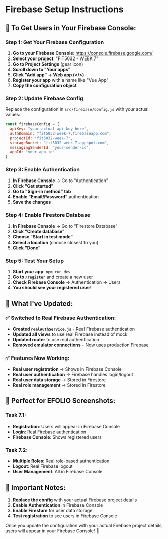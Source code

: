 # Firebase Setup Instructions

## 🎯 **To Get Users in Your Firebase Console:**

### **Step 1: Get Your Firebase Configuration**

1. **Go to your Firebase Console**: https://console.firebase.google.com/
2. **Select your project**: "FIT5032 - WEEK 7"
3. **Go to Project Settings** (gear icon)
4. **Scroll down to "Your apps"**
5. **Click "Add app" → Web app (</>)**
6. **Register your app** with a name like "Vue App"
7. **Copy the configuration object**

### **Step 2: Update Firebase Config**

Replace the configuration in `src/firebase/config.js` with your actual values:

```javascript
const firebaseConfig = {
  apiKey: "your-actual-api-key-here",
  authDomain: "fit5032-week-7.firebaseapp.com",
  projectId: "fit5032-week-7",
  storageBucket: "fit5032-week-7.appspot.com",
  messagingSenderId: "your-sender-id",
  appId: "your-app-id"
}
```

### **Step 3: Enable Authentication**

1. **In Firebase Console** → Go to "Authentication"
2. **Click "Get started"**
3. **Go to "Sign-in method" tab**
4. **Enable "Email/Password"** authentication
5. **Save the changes**

### **Step 4: Enable Firestore Database**

1. **In Firebase Console** → Go to "Firestore Database"
2. **Click "Create database"**
3. **Choose "Start in test mode"**
4. **Select a location** (choose closest to you)
5. **Click "Done"**

### **Step 5: Test Your Setup**

1. **Start your app**: `npm run dev`
2. **Go to `/register`** and create a new user
3. **Check Firebase Console** → Authentication → Users
4. **You should see your registered user!**

## 🔧 **What I've Updated:**

### **✅ Switched to Real Firebase Authentication:**
- **Created `realAuthService.js`** - Real Firebase authentication
- **Updated all views** to use real Firebase instead of mock
- **Updated router** to use real authentication
- **Removed emulator connections** - Now uses production Firebase

### **✅ Features Now Working:**
- **Real user registration** → Shows in Firebase Console
- **Real user authentication** → Firebase handles login/logout
- **Real user data storage** → Stored in Firestore
- **Real role management** → Stored in Firestore

## 📸 **Perfect for EFOLIO Screenshots:**

### **Task 7.1:**
- **Registration**: Users will appear in Firebase Console
- **Login**: Real Firebase authentication
- **Firebase Console**: Shows registered users

### **Task 7.2:**
- **Multiple Roles**: Real role-based authentication
- **Logout**: Real Firebase logout
- **User Management**: All in Firebase Console

## 🚨 **Important Notes:**

1. **Replace the config** with your actual Firebase project details
2. **Enable Authentication** in Firebase Console
3. **Enable Firestore** for user data storage
4. **Test registration** to see users in Firebase Console

Once you update the configuration with your actual Firebase project details, users will appear in your Firebase Console! 🎉
